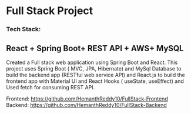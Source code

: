 # Full Stack Project

###  Tech Stack: <br/>
React + Spring Boot+ REST API + AWS+ MySQL
---------------------------------------------------------------------------------------------


Created a Full stack web application using Spring Boot and React. This project uses Spring Boot ( MVC, JPA, Hibernate) and MySql Database to build the backend app (RESTful web service API) and React.js to build the frontend app with Material UI and React Hooks ( useState, useEffect) and Used  fetch  for consuming REST API.
  
  Frontend: https://github.com/HemanthReddy10/FullStack-Frontend <br/>
  Backend: https://github.com/HemanthReddy10/FullStack-Backend
  
  
